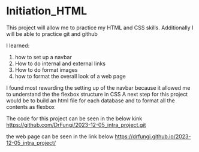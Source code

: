 # Initiation_HTML

This project will allow me to practice my HTML and CSS skills. Additionally I will be able to practice git and github

I learned:
1. how to set up a navbar
2. How to do internal and external links
3. How to do format images
4. how to format the overall look of a web page


I found most rewarding the setting up of the navbar because it allowed me to understand the the flexbox structure in CSS
A next step for this project would be to build an html file for each database and to format all the contents as flexbox

The code for this project can be seen in the below kink
https://github.com/DrFungi/2023-12-05_intra_project.git

the web page can be seen in the link below
https://drfungi.github.io/2023-12-05_intra_project/
